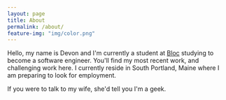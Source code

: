 ```yaml
---
layout: page
title: About
permalink: /about/
feature-img: "img/color.png"
---
```


Hello, my name is Devon and I'm currently a student at [Bloc](http://bloc.io) studying to become a software engineer.  You'll find my most recent work, and challenging work here.  I currently reside in South Portland, Maine where I am preparing to look for employment.

If you were to talk to my wife, she'd tell you I'm a geek.
